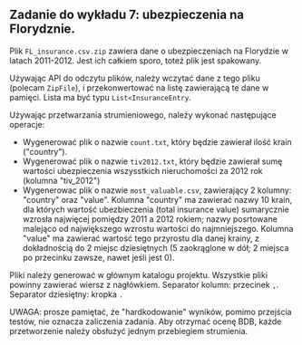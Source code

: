 ## Zadanie do wykładu 7: ubezpieczenia na Florydznie. ##

Plik `FL_insurance.csv.zip` zawiera dane o ubezpieczeniach na Florydzie w latach 2011-2012. Jest ich całkiem sporo, toteż plik jest spakowany.

Używając API do odczytu plików, należy wczytać dane z tego pliku (polecam `ZipFile`), i przekonwertować na listę zawierającą te dane w pamięci. Lista ma być typu `List<InsuranceEntry`.

Używając przetwarzania strumieniowego, należy wykonać następujące operacje:

* Wygenerować plik o nazwie `count.txt`, który będzie zawierał ilość krain ("country").
* Wygenerować plik o nazwie `tiv2012.txt`, który będzie zawierał sumę wartości ubezpieczenia wszysstkich nieruchomości za 2012 rok (kolumna "tiv_2012")  
* Wygenerowac plik o nazwie `most_valuable.csv`, zawierający 2 kolumny: "country" oraz "value". Kolumna "country" ma zawierać nazwy 10 krain, dla których wartość ubezbieczenia (total insurance value) sumarycznie wzrosła najwięcej pomiędzy 2011 a 2012 rokiem; nazwy posrtowane malejąco od największego wzrostu wartości do najmniejszego. Kolumna "value" ma zawierać wartość tego przyrostu dla danej krainy, z dokładnością do 2 miejsc dziesiętnych (5 zaokrąglone w dół; 2 miejsca po przecinku zawsze, nawet jeśli jest 0).

Pliki należy generować w głównym katalogu projektu. Wszystkie pliki powinny zawierać wiersz z nagłówkiem. Separator kolumn: przecinek `,`. Separator dziesiętny: kropka `.`

UWAGA: prosze pamiętać, że "hardkodowanie" wyników, pomimo przejścia testów, nie oznacza zaliczenia zadania. Aby otrzymać ocenę BDB, każde przetworzenie należy obsłużyć jednym przebiegiem strumienia.
